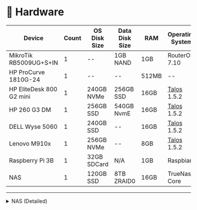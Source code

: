 # 🔧 Hardware

| Device                   | Count | OS Disk Size | Data Disk Size | RAM   | Operating System                 | Purpose    |
| ------------------------ | ----- | ------------ | -------------- | ----- | -------------------------------- | ---------- |
| MikroTik RB5009UG+S+IN   | 1     | --           | 1GB NAND       | 1GB   | RouterOS 7.10                    | Router     |
| HP ProCurve 1810G-24     | 1     | --           | --             | 512MB | --                               | Switch     |
| HP EliteDesk 800 G2 mini | 1     | 240GB NVMe   | 256GB SSD      | 16GB  | [Talos](https://talos.dev) 1.5.2 | k8s Master |
| HP 260 G3 DM             | 1     | 256GB SSD    | 540GB NvmE     | 16GB  | [Talos](https://talos.dev) 1.5.2 | k8s Master |
| DELL Wyse 5060           | 1     | 240GB SSD    | --             | 16GB  | [Talos](https://talos.dev) 1.5.2 | k8s Master |
| Lenovo M910x             | 1     | 256GB NVMe   | --             | 8GB   | [Talos](https://talos.dev) 1.5.2 | k8s Master |
| Raspberry Pi 3B          | 1     | 32GB SDCard  | N/A            | 1GB   | Raspbian                         | Pi-hole    |
| NAS                      | 1     | 120GB SSD    | 8TB ZRAID0     | 16GB  | TrueNas Core                     | NFS/BACKUP |

---

<details>
  <summary>NAS (Detailed)</summary>

| Type                   | Item                                                                                                                    |
| :--------------------- | :---------------------------------------------------------------------------------------------------------------------- |
| **CPU**                | Intel Core i5-6500 3.2 GHz Quad-Core Processor                                                                          |
| **CPU Cooler**         | Intel Stock                                                                                                             |
| **Motherboard**        | MSI H110M PRO-VH Micro ATX LGA1151                                                                                      |
| **Memory**             | Crucial Ballistix Sport LT 16 GB (2 x 8 GB) DDR4-3200 CL16                                                              |
| **Storage (Boot)**     | Kingston A400 120 GB 2.5" SSD                                                                                           |
| **Storage (Data)**     | Seagate IronWolf NAS 4 TB 3.5" 5400 RPM Internal Hard Drive x 3                                                         |
| **Storage Controller** | 10Gtek® Internal SAS/SATA Raid Controller PCI Express Host Bus Adapter for LSI 9211-8I, LSI SAS2008 Chip, 8-Port 6Gb/s |
| **Case**               | Fractal Design Node 804 MicroATX Mid Tower Case                                                                         |
| **Power Supply**       | Corsair CV550 550 W 80+ Bronze Certified ATX Power Supply                                                               |

</details>
